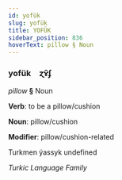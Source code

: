 ```yaml
---
id: yofük
slug: yofük
title: YOFÜK
sidebar_position: 836
hoverText: pillow § Noun
---
```


### yofük&emsp;<span kind="abugida">ɀɤ̑ʄ</span>

*pillow* **§** Noun

**Verb**: to be a pillow/cushion

**Noun**: pillow/cushion

**Modifier**: pillow/cushion-related

Turkmen ýassyk undefined

*Turkic Language Family*